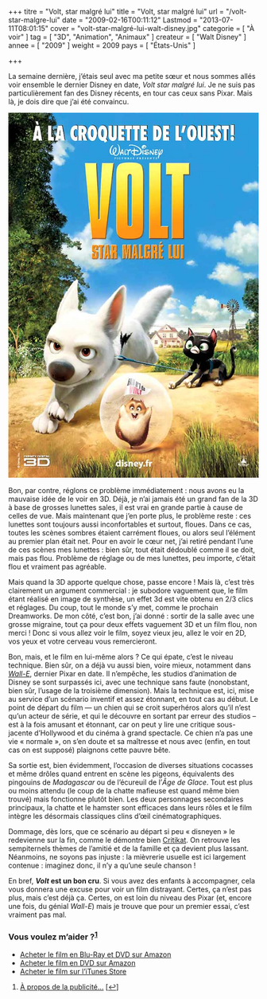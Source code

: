 +++
titre = "Volt, star malgré lui"
title = "Volt, star malgré lui"
url = "/volt-star-malgre-lui"
date = "2009-02-16T00:11:12"
Lastmod = "2013-07-11T08:01:15"
cover = "volt-star-malgré-lui-walt-disney.jpg"
categorie = [ "À voir" ]
tag = [ "3D", "Animation", "Animaux" ]
createur = [ "Walt Disney" ]
annee = [ "2009" ]
weight = 2009
pays = [ "États-Unis" ]

+++

<p>La semaine dernière, j&rsquo;étais seul avec ma petite sœur et nous sommes allés voir ensemble le dernier Disney en date, <em>Volt star malgré lui</em>. Je ne suis pas particulièrement fan des Disney récents, en tour cas ceux sans Pixar. Mais là, je dois dire que j&rsquo;ai été convaincu.</p>
<div style="text-align: center;"><img src="19022754.jpg" border="0" alt="19022754.jpg" width="550" height="733" /></div>
<p>Bon, par contre, réglons ce problème immédiatement : nous avons eu la mauvaise idée de le voir en 3D. Déjà, je n&rsquo;ai jamais été un grand fan de la 3D à base de grosses lunettes sales, il est vrai en grande partie à cause de celles de vue. Mais maintenant que j&rsquo;en porte plus, le problème reste : ces lunettes sont toujours aussi inconfortables et surtout, floues. Dans ce cas, toutes les scènes sombres étaient carrément floues, ou alors seul l&rsquo;élément au premier plan était net. Pour en avoir le cœur net, j&rsquo;ai retiré pendant l&rsquo;une de ces scènes mes lunettes : bien sûr, tout était dédoublé comme il se doit, mais pas flou. Problème de réglage ou de mes lunettes, peu importe, c&rsquo;était flou et vraiment pas agréable.</p>
<p>Mais quand la 3D apporte quelque chose, passe encore ! Mais là, c&rsquo;est très clairement un argument commercial : je subodore vaguement que, le film étant réalisé en image de synthèse, un effet 3d est vite obtenu en 2/3 clics et réglages. Du coup, tout le monde s&rsquo;y met, comme le prochain Dreamworks. De mon côté, c&rsquo;est bon, j&rsquo;ai donné : sortir de la salle avec une grosse migraine, tout ça pour deux effets vaguement 3D et un film flou, non merci ! Donc si vous allez voir le film, soyez vieux jeu, allez le voir en 2D, vos yeux et votre cerveau vous remercieront.</p>
<p>Bon, mais, et le film en lui-même alors ? Ce qui épate, c&rsquo;est le niveau technique. Bien sûr, on a déjà vu aussi bien, voire mieux, notamment dans <em><a href="http://voiretmanger.fr/2008/09/07/wall-e-dernier-bijou-des-studios-pixar/">Wall-E</a></em>, dernier Pixar en date. Il n&rsquo;empêche, les studios d&rsquo;animation de Disney se sont surpassés ici, avec une technique sans faute (nonobstant, bien sûr, l&rsquo;usage de la troisième dimension). Mais la technique est, ici, mise au service d&rsquo;un scénario inventif et assez étonnant, en tout cas au début. Le point de départ du film — un chien qui se croit superhéros alors qu&rsquo;il n&rsquo;est qu&rsquo;un acteur de série, et qui le découvre en sortant par erreur des studios – est à la fois amusant et étonnant, car on peut y lire une critique sous-jacente d&rsquo;Hollywood et du cinéma à grand spectacle. Ce chien n&rsquo;a pas une vie &laquo;&nbsp;normale&nbsp;&raquo;, on s&rsquo;en doute et sa maîtresse et nous avec (enfin, en tout cas on est supposé) plaignons cette pauvre bête.</p>
<p>Sa sortie est, bien évidemment, l&rsquo;occasion de diverses situations cocasses et même drôles quand entrent en scène les pigeons, équivalents des pingouins de <em>Madagascar</em> ou de l&rsquo;écureuil de l&rsquo;<em>Âge de Glace</em>. Tout est plus ou moins attendu (le coup de la chatte mafieuse est quand même bien trouvé) mais fonctionne plutôt bien. Les deux personnages secondaires principaux, la chatte et le hamster sont efficaces dans leurs rôles et le film intègre les désormais classiques clins d&rsquo;œil cinématographiques.</p>
<p>Dommage, dès lors, que ce scénario au départ si peu &laquo;&nbsp;disneyen&nbsp;&raquo; le redevienne sur la fin, comme le démontre bien <a href="http://www.critikat.com/Volt-star-malgre-lui.html">Critikat</a>. On retrouve les sempiternels thèmes de l&rsquo;amitié et de la famille et ça devient plus lassant. Néanmoins, ne soyons pas injuste : la mièvrerie usuelle est ici largement contenue : imaginez donc, il n&rsquo;y a qu&rsquo;une seule chanson !</p>
<p>En bref, <strong><em>Volt</em> est un bon cru</strong>. Si vous avez des enfants à accompagner, cela vous donnera une excuse pour voir un film distrayant. Certes, ça n&rsquo;est pas plus, mais c&rsquo;est déjà ça. Certes, on est loin du niveau des Pixar (et, encore une fois, du génial <em>Wall-E</em>) mais je trouve que pour un premier essai, c&rsquo;est vraiment pas mal.</p>
<div class="amazon">
<h3>Vous voulez m&rsquo;aider ?<sup><a href="#footnote_0_1197" id="identifier_0_1197" class="footnote-link footnote-identifier-link" title="&Agrave; propos de la publicit&eacute;&hellip;">1</a></sup></h3>
<ul>
<li><a href="http://www.amazon.fr/gp/product/B001RIYMCQ/ref=as_li_ss_tl?ie=UTF8&#038;tag=leblogdenic07-21&#038;linkCode=as2&#038;camp=1642&#038;creative=19458&#038;creativeASIN=B001RIYMCQ">Acheter le film en Blu-Ray et DVD sur Amazon</a></li>
<li><a href="http://www.amazon.fr/gp/product/B001RIYMCG/ref=as_li_ss_tl?ie=UTF8&#038;tag=leblogdenic07-21&#038;linkCode=as2&#038;camp=1642&#038;creative=19458&#038;creativeASIN=B001RIYMCG">Acheter le film en DVD sur Amazon</a></li>
<li><a href="http://itunes.apple.com/fr/movie/volt-star-malgre-lui/id368891023">Acheter le film sur l&rsquo;iTunes Store</a></li>
</ul>
</div>
<ol class="footnotes"><li id="footnote_0_1197" class="footnote"><a href="http://voiretmanger.fr/soutien/">À propos de la publicité…</a> [<a href="#identifier_0_1197" class="footnote-link footnote-back-link">&#8617;</a>]</li></ol>
